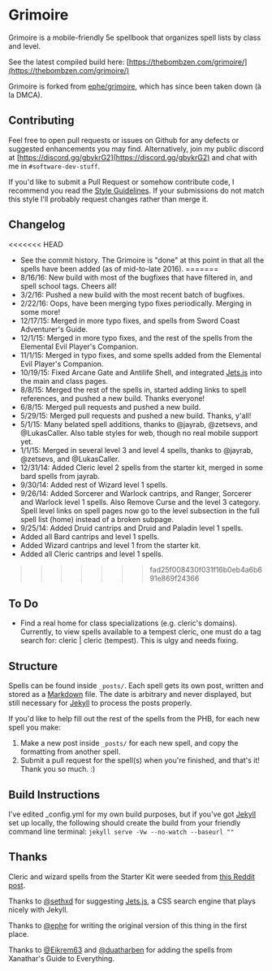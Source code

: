 # Grimoire

Grimoire is a mobile-friendly 5e spellbook that organizes spell lists by class and level.

See the latest compiled build here: [https://thebombzen.com/grimoire/](https://thebombzen.com/grimoire/)

Grimoire is forked from [ephe/grimoire](https://github.com/ephe/grimoire/), which has since been taken down (à la DMCA).

## Contributing
Feel free to open pull requests or issues on Github for any defects or suggested enhancements you may find. Alternatively, join my public discord at [https://discord.gg/gbykrG2](https://discord.gg/gbykrG2) and chat with me in `#software-dev-stuff`.

If you'd like to submit a Pull Request or somehow contribute code, I recommend you read the [Style Guidelines](https://github.com/thebombzen/grimoire/blob/master/style-guidelines.md). If your submissions do not match this style I'll probably request changes rather than merge it. 

## Changelog
<<<<<<< HEAD
* See the commit history. The Grimoire is "done" at this point in that all the spells have been added (as of mid-to-late 2016).
=======
* 8/16/16: New build with most of the bugfixes that have filtered in, and spell school tags. Cheers all!
* 3/2/16: Pushed a new build with the most recent batch of bugfixes.
* 2/22/16: Oops, have been merging typo fixes periodically. Merging in some more!
* 12/17/15: Merged in more typo fixes, and spells from Sword Coast Adventurer's Guide.
* 12/1/15: Merged in more typo fixes, and the rest of the spells from the Elemental Evil Player's Companion.
* 11/1/15: Merged in typo fixes, and some spells added from the Elemental Evil Player's Companion.
* 10/19/15: Fixed Arcane Gate and Antilife Shell, and integrated [Jets.js](http://nexts.github.io/Jets.js/) into the main and class pages.
* 8/8/15: Merged the rest of the spells in, started adding links to spell references, and pushed a new build. Thanks everyone!
* 6/8/15: Merged pull requests and pushed a new build.
* 5/29/15: Merged pull requests and pushed a new build. Thanks, y'all!
* 5/1/15: Many belated spell additions, thanks to @jayrab, @zetsevs, and @LukasCaller. Also table styles for web, though no real mobile support yet.
* 1/1/15: Merged in several level 3 and level 4 spells, thanks to @jayrab, @zetsevs, and @LukasCaller.
* 12/31/14: Added Cleric level 2 spells from the starter kit, merged in some bard spells from jayrab.
* 9/30/14: Added rest of Wizard level 1 spells.
* 9/26/14: Added Sorcerer and Warlock cantrips, and Ranger, Sorcerer and Warlock level 1 spells. Also Remove Curse and the level 3 category. Spell level links on spell pages now go to the level subsection in the full spell list (home) instead of a broken subpage.
* 9/25/14: Added Druid cantrips and Druid and Paladin level 1 spells.
* Added all Bard cantrips and level 1 spells.
* Added Wizard cantrips and level 1 from the starter kit.
* Added all Cleric cantrips and level 1 spells.
>>>>>>> fad25f008430f031f16b0eb4a6b691e869f24366

## To Do
* Find a real home for class specializations (e.g. cleric's domains). Currently, to view spells available to a tempest cleric, one must do a tag search for: cleric | cleric (tempest). This is ulgy and needs fixing.

## Structure
Spells can be found inside `_posts/`. Each spell gets its own post, written and stored as a [Markdown](https://daringfireball.net/projects/markdown/basics) file. The date is arbitrary and never displayed, but still necessary for [Jekyll](https://jekyllrb.com) to process the posts properly.

If you'd like to help fill out the rest of the spells from the PHB, for each new spell you make:

1. Make a new post inside `_posts/` for each new spell, and copy the formatting from another spell.
2. Submit a pull request for the spell(s) when you're finished, and that's it! Thank you so much. :)

## Build Instructions
I've edited _config.yml for my own build purposes, but if you've got [Jekyll](https://jekyllrb.com) set up locally, the following should create the build from your friendly command line terminal:
`jekyll serve -Vw --no-watch --baseurl ""`

## Thanks

Cleric and wizard spells from the Starter Kit were seeded from [this Reddit post](https://www.reddit.com/r/DnD/comments/2a7wau/5e_cleric_and_wizard_spells_sorted_by_level/).

Thanks to [@sethxd](https://github.com/sethxd/) for suggesting [Jets.js](https://jets.js.org/), a CSS search engine that plays nicely with Jekyll.

Thanks to [@ephe](https://github.com/ephe/) for writing the original version of this thing in the first place.

Thanks to [@Eikrem63](https://github.com/Eikrem63) and [@duatharben](https://github.com/duatharben) for adding the spells from Xanathar's Guide to Everything. 
